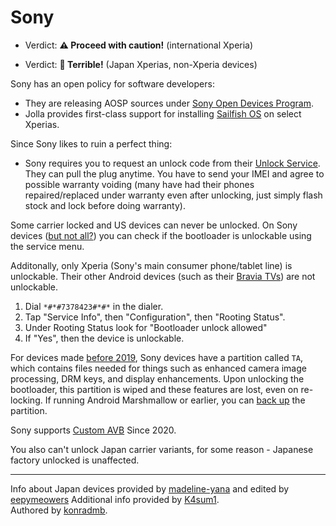 # Sony

- Verdict: **⚠️ Proceed with caution!** (international Xperia)

- Verdict: **🍅 Terrible!** (Japan Xperias, non-Xperia devices)

Sony has an open policy for software developers:
- They are releasing AOSP sources under [Sony Open Devices Program].
- Jolla provides first-class support for installing [Sailfish OS] on select Xperias.

Since Sony likes to ruin a perfect thing:
- Sony requires you to request an unlock code from their [Unlock Service]. They can pull the plug anytime. You have to send your IMEI and agree to possible warranty voiding (many have had their phones repaired/replaced under warranty even after unlocking, just simply flash stock and lock before doing warranty).

Some carrier locked and US devices can never be unlocked. On Sony devices ([but not all?][service-menu-gone]) you can check if the bootloader is unlockable using the service menu.

Additonally, only Xperia (Sony's main consumer phone/tablet line) is unlockable. Their other Android devices (such as their [Bravia TVs][Bravia unlock]) are not unlockable.

1. Dial `*#*#7378423#*#*` in the dialer.
2. Tap "Service Info", then "Configuration", then "Rooting Status".
3. Under Rooting Status look for "Bootloader unlock allowed"
4. If "Yes", then the device is unlockable.

For devices made [before 2019][TA patch 2019], Sony devices have a partition called `TA`, which contains files needed for things such as enhanced camera image processing, DRM keys, and display enhancements. Upon unlocking the bootloader, this partition is wiped and these features are lost, even on re-locking. If running Android Marshmallow or earlier, you can [back up][TA backup] the partition. 

Sony supports [Custom AVB](../../README.md#custom-avb-keys) Since 2020.

You also can't unlock Japan carrier variants, for some reason - Japanese factory unlocked is unaffected.

***
Info about Japan devices provided by [madeline-yana](https://github.com/madeline-yana) and edited by [eepymeowers](https://github.com/eepymeowers)
Additional info provided by [K4sum1](https://github.com/K4sum1).<br/>
Authored by [konradmb](https://github.com/konradmb).

[Sony Open Devices Program]:https://developer.sony.com/open-source/aosp-on-xperia-open-devices
[Sailfish OS]:https://shop.jolla.com/
[Unlock Service]:https://developer.sony.com/open-source/aosp-on-xperia-open-devices/get-started/unlock-bootloader
[service-menu-gone]:https://www.reddit.com/r/SonyXperia/comments/qir0ze/what_happened_to_the_service_menu/
[TA patch 2019]:https://www.reddit.com/r/SonyXperia/comments/1199y1j/what_are_the_consequences_of_getting_rid_off_the/
[TA backup]:https://together.jolla.com/question/168711/xperia-x-backup-ta-partition-before-unlocking-bootloader/
[Bravia unlock]:https://pro-bravia.sony.net/data/bz40h/ProBRAVIA_SecurityWhitePaper.pdf
